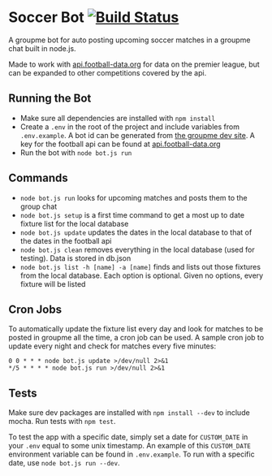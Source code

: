 # Soccer Bot [![Build Status](https://travis-ci.org/noahbass/soccer-bot.svg?branch=master)](https://travis-ci.org/noahbass/soccer-bot)

A groupme bot for auto posting upcoming soccer matches in a groupme chat built in node.js.

Made to work with [api.football-data.org](http://api.football-data.org/) for data on the premier league, but can be expanded to other competitions covered by the api.

## Running the Bot

- Make sure all dependencies are installed with `npm install`
- Create a `.env` in the root of the project and include variables from `.env.example`. A bot id can be generated from [the groupme dev site](https://dev.groupme.com/bots). A key for the football api can be found at [api.football-data.org](http://api.football-data.org/)
- Run the bot with `node bot.js run`

## Commands

- `node bot.js run` looks for upcoming matches and posts them to the group chat
- `node bot.js setup` is a first time command to get a most up to date fixture list for the local database
- `node bot.js update` updates the dates in the local database to that of the dates in the football api
- `node bot.js clean` removes everything in the local database (used for testing). Data is stored in db.json
- `node bot.js list -h [name] -a [name]` finds and lists out those fixtures from the local database. Each option is optional. Given no options, every fixture will be listed

## Cron Jobs

To automatically update the fixture list every day and look for matches to be posted in groupme all the time, a cron job can be used. A sample cron job to update every night and check for matches every five minutes:

```
0 0 * * * node bot.js update >/dev/null 2>&1
*/5 * * * * node bot.js run >/dev/null 2>&1
```

## Tests

Make sure dev packages are installed with `npm install --dev` to include mocha. Run tests with `npm test`.

To test the app with a specific date, simply set a date for `CUSTOM_DATE` in your `.env` equal to some unix timestamp. An example of this `CUSTOM_DATE` environment variable can be found in `.env.example`. To run with a specific date, use `node bot.js run --dev`.
